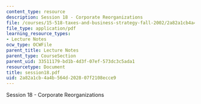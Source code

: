 ```yaml
---
content_type: resource
description: Session 18 - Corporate Reorganizations
file: /courses/15-518-taxes-and-business-strategy-fall-2002/2a82a1cb4a4b564d202807f2108ecce9_session18.pdf
file_type: application/pdf
learning_resource_types:
- Lecture Notes
ocw_type: OCWFile
parent_title: Lecture Notes
parent_type: CourseSection
parent_uid: 33511179-bd1b-4d3f-07ef-573dc3c5ada1
resourcetype: Document
title: session18.pdf
uid: 2a82a1cb-4a4b-564d-2028-07f2108ecce9
---
```

Session 18 - Corporate Reorganizations

